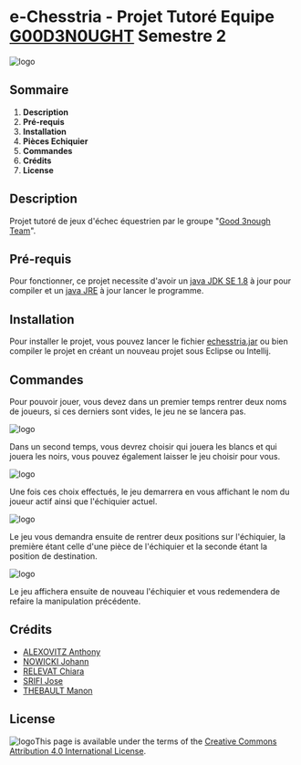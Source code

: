 # e-Chesstria - Projet Tutoré Equipe [G00D3N0UGHT](https://git-iutinfo.unice.fr/good3nought) Semestre 2

![logo](https://git-iutinfo.unice.fr/good3nought/echesstria/raw/master/logo.png "e-Chesstria logo")

## Sommaire

1. **Description**
2. **Pré-requis**
3. **Installation**
4. **Pièces Echiquier**
5. **Commandes**
6. **Crédits**
7. **License**

## Description

Projet tutoré de jeux d'échec équestrien par le groupe "[Good 3nough Team](https://git-iutinfo.unice.fr/good3nought)".

## Pré-requis

Pour fonctionner, ce projet necessite d'avoir un [java JDK SE 1.8](https://www.oracle.com/technetwork/java/javase/downloads/jdk8-downloads-2133151.html) à jour pour compiler et un [java JRE](https://java.com/fr/download/manual.jsp) à jour lancer le programme.

## Installation

Pour installer le projet, vous pouvez lancer le fichier [echesstria.jar](#) ou bien compiler le projet en créant un nouveau projet sous Eclipse ou Intellij.


## Commandes

Pour pouvoir jouer, vous devez dans un premier temps rentrer deux noms de joueurs, si ces derniers sont vides, le jeu ne se lancera pas. 

![logo](https://git-iutinfo.unice.fr/good3nought/echesstria/raw/master/imgs/joueurs.PNG) 

Dans un second temps, vous devrez choisir qui jouera les blancs et qui jouera les noirs, vous pouvez également laisser le jeu choisir pour vous. 

![logo](https://git-iutinfo.unice.fr/good3nought/echesstria/raw/master/imgs/choix-c.PNG) 

Une fois ces choix effectués, le jeu demarrera en vous affichant le nom du joueur actif ainsi que l'échiquier actuel. 

![logo](https://git-iutinfo.unice.fr/good3nought/echesstria/raw/master/imgs/echi1.PNG) 

Le jeu vous demandra ensuite de rentrer deux positions sur l'échiquier, la première étant celle d'une pièce de l'échiquier et la seconde étant la position de destination. 

![logo](https://git-iutinfo.unice.fr/good3nought/echesstria/raw/master/imgs/pos-E.PNG) 

Le jeu affichera ensuite de nouveau l'échiquier et vous redemendera de refaire la manipulation précédente.

## Crédits

- [ALEXOVITZ Anthony](https://git-iutinfo.unice.fr/aa700867)
- [NOWICKI Johann](https://git-iutinfo.unice.fr/nj715143)
- [RELEVAT Chiara](https://git-iutinfo.unice.fr/rc804998)
- [SRIFI Jose](https://git-iutinfo.unice.fr/sj801446)
- [THEBAULT Manon](https://git-iutinfo.unice.fr/tm802036)

## License

![logo](https://licensebuttons.net/l/by/4.0/88x31.png)This page is available under the terms of the [Creative Commons Attribution 4.0 International License](https://git-iutinfo.unice.fr/good3nought/echesstria/blob/master/LICENSE.md).